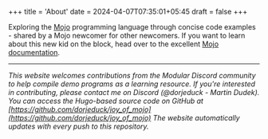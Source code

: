 +++
title = 'About'
date = 2024-04-07T07:35:01+05:45
draft = false
+++

Exploring the [Mojo](https://www.modular.com/mojo) programming language through concise code examples - shared by a Mojo newcomer for other newcomers. If you want to learn about this new kid on the block, head over to the excellent [Mojo documentation](https://docs.modular.com/mojo/).

---

  *This website welcomes contributions from the Modular Discord community to help compile demo programs as a learning resource. If you're interested in contributing, please contact me on Discord (@dorjeduck - Martin Dudek). You can access the Hugo-based source code on GitHub at [https://github.com/dorjeduck/joy_of_mojo](https://github.com/dorjeduck/joy_of_mojo) The website automatically updates with every push to this repository.*
